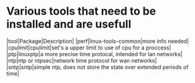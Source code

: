 Various tools that need to be installed and are usefull
=======================================================

|tool|Package|Description|
|perf|linux-tools-common|more info needed|
|cpulimit|cpulimit|set's a upper limit to use of cpu for a proccess|
|ptp|linuxptp|a more precise time protocal, intended for lan networks|
|ntp|ntp or ntpsec|network time protocol for wan networks|
|sntp|sntp|simple ntp, does not store the state over extended periods of time|
